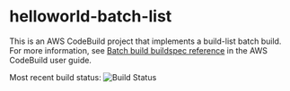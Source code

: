 # helloworld-batch-list

This is an AWS CodeBuild project that implements a build-list batch build. For more information, see [Batch build buildspec reference](https://docs.aws.amazon.com/codebuild/latest/userguide/batch-build-buildspec.html#build-spec.batch.build-list) in the AWS CodeBuild user guide.

Most recent build status: ![Build Status](https://codebuild.us-west-2.amazonaws.com/badges?uuid=eyJlbmNyeXB0ZWREYXRhIjoiVWZHYTFITnpuOC9RSVRjNm9JRUh5cWgwazQ4VmgydmNZQ3N2TVBEL1JJU2lnYi9IM0x5WTJXZGdCMTUxN2VidFg4TkVyOTZDWE8yU0hBVGdhME4rbjdRPSIsIml2UGFyYW1ldGVyU3BlYyI6ImovZ1dLYUdheGttVjc4RGwiLCJtYXRlcmlhbFNldFNlcmlhbCI6MX0%3D&branch=main)

